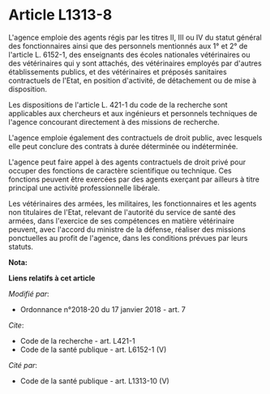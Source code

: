 # Article L1313-8

L'agence emploie des agents régis par les titres II, III ou IV du statut général des fonctionnaires ainsi que des personnels
mentionnés aux 1° et 2° de l'article L. 6152-1, des enseignants des écoles nationales vétérinaires ou des vétérinaires qui y
sont attachés, des vétérinaires employés par d'autres établissements publics, et des vétérinaires et préposés sanitaires
contractuels de l'Etat, en position d'activité, de détachement ou de mise à disposition.

Les dispositions de l'article L. 421-1 du code de la recherche sont applicables aux chercheurs et aux ingénieurs et
personnels techniques de l'agence concourant directement à des missions de recherche.

L'agence emploie également des contractuels de droit public, avec lesquels elle peut conclure des contrats à durée déterminée
ou indéterminée.

L'agence peut faire appel à des agents contractuels de droit privé pour occuper des fonctions de caractère scientifique ou
technique. Ces fonctions peuvent être exercées par des agents exerçant par ailleurs à titre principal une activité
professionnelle libérale.

Les vétérinaires des armées, les militaires, les fonctionnaires et les agents non titulaires de l'Etat, relevant de
l'autorité du service de santé des armées, dans l'exercice de ses compétences en matière vétérinaire peuvent, avec l'accord
du ministre de la défense, réaliser des missions ponctuelles au profit de l'agence, dans les conditions prévues par leurs
statuts.

**Nota:**



**Liens relatifs à cet article**

_Modifié par_:

  - Ordonnance n°2018-20 du 17 janvier 2018 - art. 7

_Cite_:

  - Code de la recherche - art. L421-1
  - Code de la santé publique - art. L6152-1 (V)

_Cité par_:

  - Code de la santé publique - art. L1313-10 (V)
